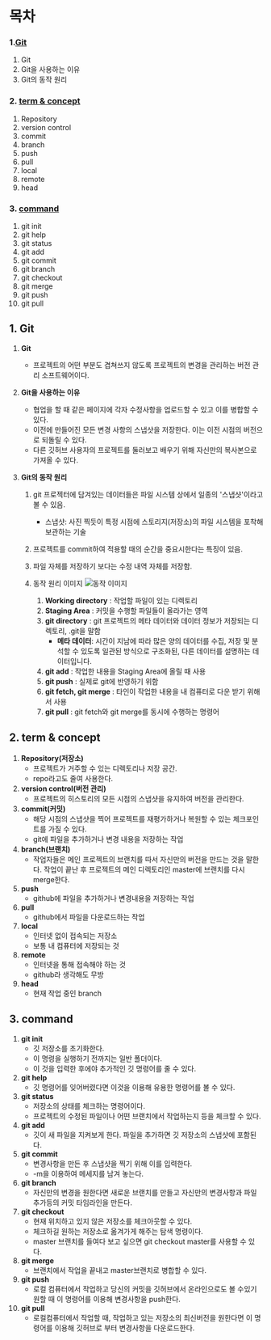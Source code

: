 # 목차
### 1.[Git](https://github.com/hifrogie/Github/blob/main/term%20n%20concept.md#git)
1. Git
2. Git을 사용하는 이유
3. Git의 동작 원리
### 2. [term & concept](https://github.com/hifrogie/Github/blob/main/term%20n%20concept.md#term--concept)
1. Repository
2. version control
3. commit
4. branch
5. push
6. pull
7. local
8. remote
9. head
### 3. [command](https://github.com/hifrogie/Github/blob/main/term%20n%20concept.md#command)
1. git init
2. git help
3. git status
4. git add
5. git commit
6. git branch
7. git checkout
8. git merge
9. git push
10. git pull


## 1. Git
1. **Git** 
    - 프로젝트의 어떤 부분도 겹쳐쓰지 않도록 프로젝트의 변경을 관리하는 버전 관리 소프트웨어이다.

2. **Git을 사용하는 이유**
    - 협업을 할 때 같은 페이지에 각자 수정사항을 업로드할 수 있고 이를 병합할 수있다.
    - 이전에 만들어진 모든 변경 사항의 스냅샷을 저장한다.
    이는 이전 시점의 버전으로 되돌릴 수 있다.
    - 다른 깃허브 사용자의 프로젝트를 둘러보고 배우기 위해 자신만의 복사본으로 가져올 수 있다.

3. **Git의 동작 원리**
    1. git 프로젝터에 담겨있는 데이터들은 파일 시스템 상에서 일종의 '스냅샷'이라고 볼 수 있음.
        - 스냅샷: 사진 찍듯이 특정 시점에 스토리지(저장소)의 파일 시스템을 포착해 보관하는 기술
    2. 프로젝트를 commit하여 적용할 때의 순간을 중요시한다는 특징이 있음.
    3. 파일 자체를 저장하기 보다는 수정 내역 자체를 저장함. 

    4. 동작 원리 이미지
    ![동작 이미지](https://img1.daumcdn.net/thumb/R1280x0/?scode=mtistory2&fname=https%3A%2F%2Fblog.kakaocdn.net%2Fdn%2Fczxu6b%2FbtqxJw0zusR%2F9EkX1Un1VRduwA4DN8FCGK%2Fimg.png)
        1. **Working directory** : 작업할 파일이 있는 디렉토리
        2. **Staging Area** : 커밋을 수행할 파일들이 올라가는 영역
        3. **git directory** : git 프로젝트의 메타 데이터와 데이터 정보가 저장되는 디렉토리, .git을 말함
            - **메타 데이터**: 시간이 지남에 따라 많은 양의 데이터를 수집, 저장 및 분석할 수 있도록 일관된 방식으로 구조화된, 다른 데이터를 설명하는 데이터입니다.
        4. **git add** : 작업한 내용을 Staging Area에 올릴 때 사용
        5. **git push** : 실제로 git에 반영하기 위함
        6. **git fetch, git merge** : 타인이 작업한 내용을 내 컴퓨터로 다운 받기 위해서 사용
        7. **git pull** : git fetch와 git merge를 동시에 수행하는 명령어

## 2. term & concept
1. **Repository(저장소)**
    - 프로젝트가 거주할 수 있는 디렉토리나 저장 공간.
    - repo라고도 줄여 사용한다.
2. **version control(버전 관리)**
    - 프로젝트의 히스토리의 모든 시점의 스냅샷을 유지하여 버전을 관리한다.
3. **commit(커밋)**
    - 해당 시점의 스냅샷을 찍어 프로젝트를 재평가하거나 복원할 수 있는 체크포인트를 가질 수 있다.
    - git에 파일을 추가하거나 변경 내용을 저장하는 작업
4. **branch(브랜치)**
    - 작업자들은 메인 프로젝트의 브랜치를 따서 자신만의 버전을 만드는 것을 말한다. 작업이 끝난 후 프로젝트의 메인 디렉토리인 master에 브랜치를 다시 merge한다.
5. **push**
    - github에 파일을 추가하거나 변경내용을 저장하는 작업
6. **pull**
    - github에서 파일을 다운로드하는 작업
7. **local**
    - 인터넷 없이 접속되는 저장소
    - 보통 내 컴퓨터에 저장되는 것
8. **remote**
    - 인터넷을 통해 접속해야 하는 것
    - github라 생각해도 무방
9. **head**
    - 현재 작업 중인 branch
## 3. command
1. **git init**
    - 깃 저장소를 초기화한다.
    - 이 명령을 실행하기 전까지는 일반 폴더이다.
    - 이 것을 입력한 후에야 추가적인 깃 명령어를 줄 수 있다.
2. **git help**
    - 깃 명령어를 잊어버렸다면 이것을 이용해 유용한 명령어를 볼 수 있다.
3. **git status**
    - 저장소의 상태를 체크하는 명령어이다. 
    - 프로젝트의 수정된 파일이나 어떤 브랜치에서 작업하는지 등을 체크할 수 있다.
4. **git add**
    - 깃이 새 파일을 지켜보게 한다. 파일을 추가하면 깃 저장소의 스냅샷에 포함된다.
5. **git commit**
    - 변경사항을 만든 후 스냅샷을 찍기 위해 이를 입력한다.
    - -m을 이용하여 메세지를 남겨 놓는다.
6. **git branch**
    - 자신만의 변경을 원한다면 새로운 브랜치를 만들고 자신만의 변경사항과 파일 추가등의 커밋 타임라인을 만든다.
7. **git checkout**
    - 현재 위치하고 있지 않은 저장소를 체크아웃할 수 있다.
    - 체크하길 원하는 저장소로 옮겨가게 해주는 탐색 명령이다.
    - master 브랜치를 들여다 보고 싶으면 git checkout master를 사용할 수 있다.
8. **git merge**
    - 브랜치에서 작업을 끝내고 master브랜치로 병합할 수 있다.
9. **git push**
    - 로컬 컴퓨터에서 작업하고 당신의 커밋을 깃허브에서 온라인으로도 볼 수있기 원할 때 이 명령어를 이용해 변경사항을 push한다.
10. **git pull** 
    - 로컬컴퓨터에서 작업할 때, 작업하고 있는 저장소의 최신버전을 원한다면 이 명령어를 이용해 깃허브로 부터 변경사항을 다운로드한다.